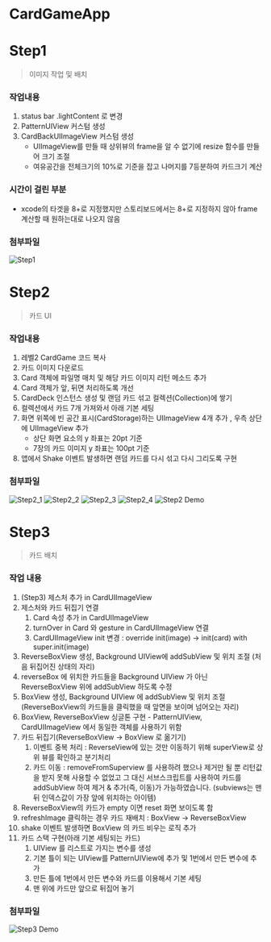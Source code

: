# CardGameApp

# Step1
> 이미지 작업 및 배치

### 작업내용
1. status bar .lightContent 로 변경
2. PatternUIView 커스텀 생성
3. CardBackUIImageView 커스텀 생성
     - UIImageView를 만들 때 상위뷰의 frame을 알 수 없기에 resize 함수를 만들어 크기 조절
     - 여유공간을 전체크기의 10%로 기준을 잡고 나머지를 7등분하여 카드크기 계산

### 시간이 걸린 부분
 - xcode의 타겟을 8+로 지정했지만 스토리보드에서는 8+로 지정하지 않아 frame 계산할 때 원하는대로 나오지 않음

### 첨부파일
![Step1](CaptureImage/Step1.png)

# Step2
> 카드 UI

### 작업내용
1. 레벨2 CardGame 코드 복사
2. 카드 이미지 다운로드
3. Card 객체에 파일명 매치 및 해당 카드 이미지 리턴 메소드 추가
4. Card 객체가 앞, 뒤면 처리하도록 개선
5. CardDeck 인스턴스 생성 및 랜덤 카드 섞고 컬렉션(Collection)에 쌓기
6. 컬렉션에서 카드 7개 가져와서 아래 기본 세팅
7. 화면 위쪽에 빈 공간 표시(CardStorage)하는 UIImageView 4개 추가 , 우측 상단에 UIImageView 추가
    - 상단 화면 요소의 y 좌표는 20pt 기준
    - 7장의 카드 이미지 y 좌표는 100pt 기준
8. 앱에서 Shake 이벤트 발생하면 랜덤 카드를 다시 섞고 다시 그리도록 구현

### 첨부파일
![Step2_1](CaptureImage/Step2_1.png)
![Step2_2](CaptureImage/Step2_2.png)
![Step2_3](CaptureImage/Step2_3.png)
![Step2_4](CaptureImage/Step2_4.png)
![Step2 Demo](CaptureImage/Step2Demo.gif)

# Step3
> 카드 배치

### 작업 내용
1. (Step3) 제스처 추가 in CardUIImageView
2. 제스처와 카드 뒤집기 연결 
    1. Card 속성 추가 in CardUIImageView
    2. turnOver in Card 와 gesture in CardUIImageView 연결
    3. CardUIImageView init 변경 : override init(image) → init(card) with super.init(image)
3. ReverseBoxView 생성, Background UIView에 addSubView 및 위치 조절 (처음 뒤집어진 상태의 자리)
4. reverseBox 에 위치한 카드들을 Background UIView 가 아닌 ReverseBoxView 위에 addSubView 하도록 수정
5. BoxView 생성, Background UIView 에 addSubView 및 위치 조절 (ReverseBoxView의 카드들을 클릭했을 때 앞면을 보이며 넘어오는 자리)
6. BoxView, ReverseBoxView 싱글톤 구현 - PatternUIView, CardUIImageView 에서 동일한 객체를 사용하기 위함
7. 카드 뒤집기(ReverseBoxView → BoxView 로 옮기기)
    1. 이벤트 중복 처리 : ReverseView에 있는 것만 이동하기 위해 superView로 상위 뷰를 확인하고  분기처리
    2. 카드 이동 : removeFromSuperview 를 사용하려 했으나 제거만 될 뿐 리턴값을 받지 못해 사용할 수 없었고 그 대신 서브스크립트를 사용하여 카드를 addSubView 하여 제거 & 추가(즉, 이동)가 가능하였습니다. (subviews는 맨 뒤 인덱스값이 가장 앞에 위치하는 아이템)
8. ReverseBoxView의 카드가 empty 이면 reset 화면 보이도록 함
9. refreshImage 클릭하는 경우 카드 재배치 : BoxView → ReverseBoxView
10. shake 이벤트 발생하면 BoxView 의 카드 비우는 로직 추가
11. 카드 스택 구현(아래 기본 세팅되는 카드)
    1. UIView 를 리스트로 가지는 변수를 생성
    2. 기본 틀이 되는 UIView를 PatternUIView에 추가 및 1번에서 만든 변수에 추가
    3. 만든 틀에 1번에서 만든 변수와 카드를 이용해서 기본 세팅
    4. 맨 위에 카드만 앞으로 뒤집어 놓기
    
### 첨부파일
![Step3 Demo](CaptureImage/Step3Demo.gif)
